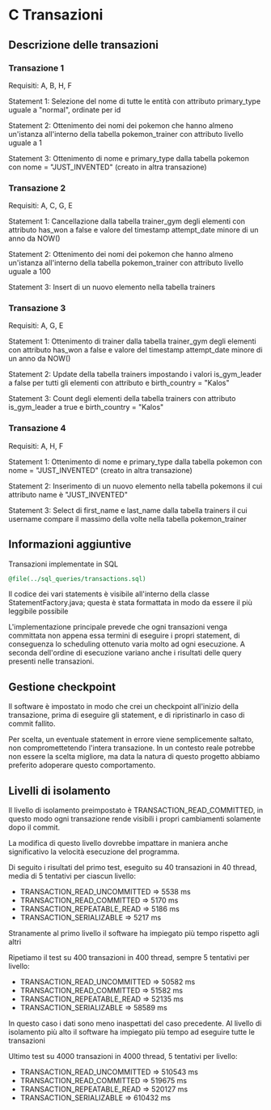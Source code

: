 # C Transazioni
## Descrizione delle transazioni

### Transazione 1

Requisiti: A, B, H, F

Statement 1: Selezione del nome di tutte le entità con attributo primary_type uguale a "normal", ordinate per id

Statement 2: Ottenimento dei nomi dei pokemon che hanno almeno un'istanza all'interno della tabella pokemon_trainer con attributo livello uguale a 1

Statement 3: Ottenimento di nome e primary_type dalla tabella pokemon con nome = "JUST_INVENTED" (creato in altra transazione)

### Transazione 2

Requisiti: A, C, G, E

Statement 1: Cancellazione dalla tabella trainer_gym degli elementi con attributo has_won a false e valore del timestamp attempt_date minore di un anno da NOW()

Statement 2: Ottenimento dei nomi dei pokemon che hanno almeno un'istanza all'interno della tabella pokemon_trainer con attributo livello uguale a 100

Statement 3: Insert di un nuovo elemento nella tabella trainers

### Transazione 3

Requisiti: A, G, E

Statement 1: Ottenimento di trainer dalla tabella trainer_gym degli elementi con attributo has_won a false e valore del timestamp attempt_date minore di un anno da NOW()

Statement 2: Update della tabella trainers impostando i valori is_gym_leader a false per tutti gli elementi con attributo e birth_country = "Kalos"

Statement 3: Count degli elementi della tabella trainers con attributo is_gym_leader a true e birth_country = "Kalos"

### Transazione 4

Requisiti: A, H, F

Statement 1: Ottenimento di nome e primary_type dalla tabella pokemon con nome = "JUST_INVENTED" (creato in altra transazione)

Statement 2: Inserimento di un nuovo elemento nella tabella pokemons il cui attributo name è "JUST_INVENTED"

Statement 3: Select di first_name e last_name dalla tabella trainers il cui username compare il massimo della volte nella tabella pokemon_trainer

## Informazioni aggiuntive
Transazioni implementate in SQL
``` SQL
@file(../sql_queries/transactions.sql)
```

Il codice dei vari statements è visibile all'interno della classe StatementFactory.java; questa è stata formattata in modo da essere il più leggibile possibile

L'implementazione principale prevede che ogni transazioni venga committata non appena essa termini di eseguire i propri statement, di conseguenza lo scheduling ottenuto varia molto ad ogni esecuzione.
A seconda dell'ordine di esecuzione variano anche i risultati delle query presenti nelle transazioni.

## Gestione checkpoint
Il software è impostato in modo che crei un checkpoint all'inizio della transazione, prima di eseguire gli statement, e di ripristinarlo in caso di commit fallito.

Per scelta, un eventuale statement in errore viene semplicemente saltato, non compromettetendo l'intera transazione. 
In un contesto reale potrebbe non essere la scelta migliore, ma data la natura di questo progetto abbiamo preferito adoperare questo comportamento.

## Livelli di isolamento
Il livello di isolamento preimpostato è TRANSACTION_READ_COMMITTED, in questo modo ogni transazione rende visibili i propri cambiamenti solamente dopo il commit.

La modifica di questo livello dovrebbe impattare in maniera anche significativo la velocità esecuzione del programma.

Di seguito i risultati del primo test, eseguito su 40 transazioni in 40 thread, media di 5 tentativi per ciascun livello:

- TRANSACTION_READ_UNCOMMITTED  =>  5538 ms
- TRANSACTION_READ_COMMITTED    =>  5170 ms
- TRANSACTION_REPEATABLE_READ   =>  5186 ms
- TRANSACTION_SERIALIZABLE      =>  5217 ms

Stranamente al primo livello il software ha impiegato più tempo rispetto agli altri

Ripetiamo il test su 400 transazioni in 400 thread, sempre 5 tentativi per livello:
- TRANSACTION_READ_UNCOMMITTED  =>  50582 ms
- TRANSACTION_READ_COMMITTED    =>  51582 ms
- TRANSACTION_REPEATABLE_READ   =>  52135 ms
- TRANSACTION_SERIALIZABLE      =>  58589 ms

In questo caso i dati sono meno inaspettati del caso precedente. Al livello di isolamento più alto il software ha impiegato più tempo ad eseguire tutte le transazioni

Ultimo test su 4000 transazioni in 4000 thread, 5 tentativi per livello:
- TRANSACTION_READ_UNCOMMITTED  =>  510543 ms
- TRANSACTION_READ_COMMITTED    =>  519675 ms
- TRANSACTION_REPEATABLE_READ   =>  520127 ms
- TRANSACTION_SERIALIZABLE      =>  610432 ms

